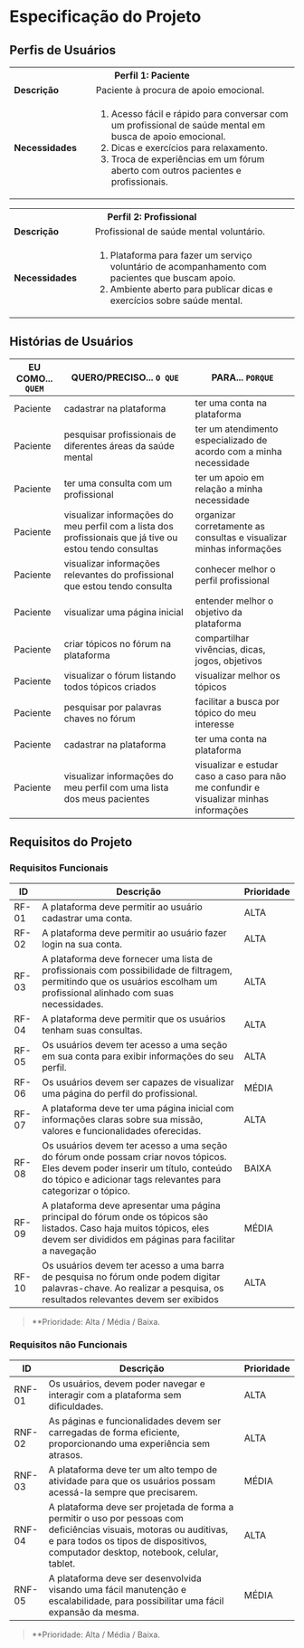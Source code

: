 # Especificação do Projeto

## Perfis de Usuários

<table>
	<tbody>
		<tr align=center>
			<th colspan="2">Perfil 1: Paciente</th>
		</tr>
		<tr>
			<td width="150px"><b>Descrição</b></td>
			<td width="600px">Paciente à procura de apoio emocional.</td>
		</tr>
		<tr>
			<td><b>Necessidades</b></td>
			<td>
				<ol>
					<li>Acesso fácil e rápido para conversar com um profissional de saúde mental em busca de apoio emocional.</li>
					<li>Dicas e exercícios para relaxamento.</li>
					<li>Troca de experiências em um fórum aberto com outros pacientes e profissionais.</li>
				<ol>
			</td>
		</tr>
	</tbody>
</table>

<table>
	<tbody>
		<tr align=center>
			<th colspan="2">Perfil 2: Profissional</th>
		</tr>
		<tr>
			<td width="150px"><b>Descrição</b></td>
			<td width="600px">Profissional de saúde mental voluntário.</td>
		</tr>
		<tr>
			<td><b>Necessidades</b></td>
			<td>
				<ol>
					<li>Plataforma para fazer um serviço voluntário de acompanhamento com pacientes que buscam apoio.</li>
					<li>Ambiente aberto para publicar dicas e exercícios sobre saúde mental.</li>
				<ol>
			</td>
		</tr>
	</tbody>
</table>


## Histórias de Usuários

| EU COMO... `QUEM` | QUERO/PRECISO... `O QUE` | PARA... `PORQUE` |
| --- |--- | --- |               
| Paciente | cadastrar na plataforma | ter uma conta na plataforma |
| Paciente | pesquisar profissionais de diferentes áreas da saúde mental | ter um atendimento especializado de acordo com a minha necessidade |
| Paciente | ter uma consulta com um profissional | ter um apoio em relação a minha necessidade |
| Paciente | visualizar informações do meu perfil com a lista dos profissionais que já tive ou estou tendo consultas | organizar corretamente as consultas e visualizar minhas informações |
| Paciente | visualizar informações relevantes do profissional que estou tendo consulta | conhecer melhor o perfil profissional |
| Paciente | visualizar uma página inicial | entender melhor o objetivo da plataforma |
| Paciente | criar tópicos no fórum na plataforma | compartilhar vivências, dicas, jogos, objetivos |
| Paciente | visualizar o fórum listando todos tópicos criados |visualizar melhor os tópicos |
| Paciente | pesquisar por palavras chaves no fórum | facilitar a busca por tópico do meu interesse |
| Paciente | cadastrar na plataforma | ter uma conta na plataforma |
| Paciente | visualizar informações do meu perfil com uma lista dos meus pacientes | visualizar e estudar caso a caso para não me confundir e visualizar minhas informações |


## Requisitos do Projeto

### Requisitos Funcionais

| ID | Descrição | Prioridade |
| --- | --- | --- |
| RF-01 | A plataforma deve permitir ao usuário cadastrar uma conta. | ALTA | 
| RF-02 | A plataforma deve permitir ao usuário fazer login na sua conta.  | ALTA |
| RF-03 |  A plataforma deve fornecer uma lista de profissionais com possibilidade de filtragem, permitindo que os usuários escolham um profissional alinhado com suas necessidades. | ALTA  |
| RF-04 | A plataforma deve permitir que os usuários tenham suas consultas. | ALTA |
| RF-05 | Os usuários devem ter acesso a uma seção em sua conta para exibir informações do seu perfil. | ALTA  |
| RF-06 | Os usuários devem ser capazes de visualizar uma página do perfil do profissional. | MÉDIA |
| RF-07 | A plataforma deve ter uma página inicial com informações claras sobre sua missão, valores e funcionalidades oferecidas. | ALTA |
| RF-08 | Os usuários devem ter acesso a uma seção do fórum onde possam criar novos tópicos. Eles devem poder inserir um título, conteúdo do tópico e adicionar tags relevantes para categorizar o tópico. | BAIXA |
| RF-09 | A plataforma deve apresentar uma página principal do fórum onde os tópicos são listados. Caso haja muitos tópicos, eles devem ser divididos em páginas para facilitar a navegação | MÉDIA |
| RF-10 | Os usuários devem ter acesso a uma barra de pesquisa no fórum onde podem digitar palavras-chave. Ao realizar a pesquisa, os resultados relevantes devem ser exibidos | ALTA |

> **Prioridade: Alta / Média / Baixa. 

### Requisitos não Funcionais

| ID | Descrição | Prioridade |
| --- | --- | --- |
| RNF-01 | Os usuários, devem poder navegar e interagir com a plataforma sem dificuldades. | ALTA | 
| RNF-02 | As páginas e funcionalidades devem ser carregadas de forma eficiente, proporcionando uma experiência sem atrasos. | ALTA | 
| RNF-03 | A plataforma deve ter um alto tempo de atividade para que os usuários possam acessá-la sempre que precisarem. | MÉDIA | 
| RNF-04 | A plataforma deve ser projetada de forma a permitir o uso por pessoas com deficiências visuais, motoras ou auditivas, e para todos os tipos de dispositivos, computador desktop, notebook, celular, tablet. | ALTA| 
| RNF-05 | A plataforma deve ser desenvolvida visando uma fácil manutenção e escalabilidade, para possibilitar uma fácil expansão da mesma. | MÉDIA | 

> **Prioridade: Alta / Média / Baixa. 
